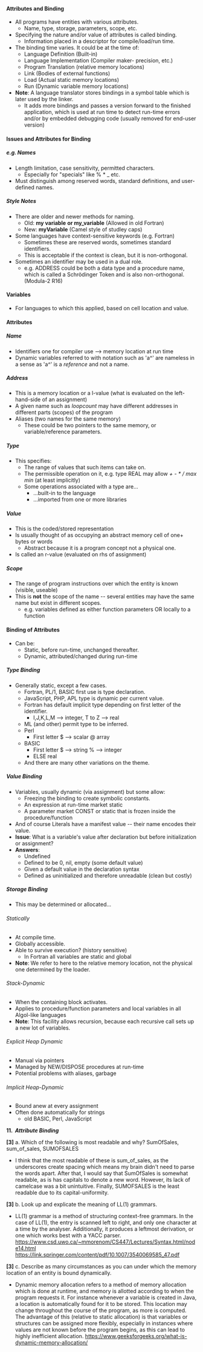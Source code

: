 #### Attributes and Binding
- All programs have entities with various attributes.
	- Name, type, storage, parameters, scope, etc.
- Specifying the nature and/or value of attributes is called binding.
	- Information placed in a descriptor for compile/load/run time.
- The binding time varies. It could be at the time of:
	- Language Definition (Built-in)
	- Language Implementation (Compiler maker- precision, etc.)
	- Program Translation (relative memory locations)
	- Link (Bodies of external functions)
	- Load (Actual static memory locations)
	- Run (Dynamic variable memory locations)
- **Note**: A language translator stores bindings in a symbol table which is later used by the linker.
	- It adds more bindings and passes a version forward to the finished application, which is used at run time to detect run-time errors and/or by embedded debugging code (usually removed for end-user version)
#### Issues and Attributes for Binding
##### e.g. Names
- Length limitation, case sensitivity, permitted characters.
	- Especially for "specials" like % * _ etc.
- Must distinguish among reserved words, standard definitions, and user-defined names.
##### Style Notes
- There are older and newer methods for naming.
	- Old: **my variable** **or my_variable** (Allowed in old Fortran)
	- New: **myVariable** (Camel style of studley caps)
- Some languages have context-sensitive keywords (e.g. Fortran)
	- Sometimes these are reserved words, sometimes standard identifiers.
	- This is acceptable if the context is clean, but it is non-orthogonal.
- Sometimes an identifier may be used in a dual role.
	- e.g. ADDRESS could be both a data type and a procedure name, which is called a Schrödinger Token and is also non-orthogonal. (Modula-2 R16)
#### Variables
- For languages to which this applied, based on cell location and value.
#### Attributes
##### Name
- Identifiers one for compiler use --> memory location at run time
- Dynamic variables referred to with notation such as 'a^' are nameless in a sense as 'a^' is a *reference* and not a name.
##### Address
- This is a memory location or a l-value (what is evaluated on the left-hand-side of an assignment)
- A given name such as *loopcount* may have different addresses in different parts (scopes) of the program
- Aliases (two names for the same memory)
	- These could be two pointers to the same memory, or variable/reference parameters.
##### Type
- This specifies:
	- The range of values that such items can take on.
	- The permissible operation on it, e.g. type REAL may allow *+ - * / max min* (at least implicitly)
	- Some operations associated with a type are...
		- ...built-in to the language
		- ...imported from one or more libraries
##### Value
- This is the coded/stored representation
- Is usually thought of as occupying an abstract memory cell of one+ bytes or words
	- Abstract because it is a program concept not a physical one.
- Is called an r-value (evaluated on rhs of assignment)
##### Scope
- The range of program instructions over which the entity is known (visible, useable)
- This is **not** the scope of the name --  several  entities may have the same name but exist in different scopes.
	- e.g. variables defined as either function parameters OR locally to a function
#### Binding of Attributes
- Can be:
	- Static, before run-time, unchanged thereafter.
	- Dynamic, attributed/changed during run-time
##### Type Binding
- Generally static, except a few cases.
	- Fortran, PL/1, BASIC first use is type declaration.
	- JavaScript, PHP, APL type is dynamic per current value.
	- Fortran has default implicit type depending on first letter of the identifier.
		- I,J,K,L,M --> integer, T to Z --> real
	- ML (and other) permit type to be inferred.
	- Perl
		- First letter $ --> scalar @ array
	- BASIC
		- First letter $ --> string
				   % --> integer
		- ELSE real
	- And there are many other variations on the theme.
##### Value Binding
- Variables, usually dynamic (via assignment) but some allow:
	- Freezing the binding to create symbolic constants.
	- An expression at run-time market static
	- A parameter market CONST or static that is frozen inside the procedure/function
- And of course Literals have a manifest value --  their name encodes their value.
- **Issue**: What is a variable's value after declaration but before initialization or assignment?
- **Answers**:
	- Undefined
	- Defined to be 0, nil, empty (some default value)
	- Given a default value in the declaration syntax
	- Defined as uninitialized and therefore unreadable (clean but costly)
##### Storage Binding
- This may be determined or allocated...
###### Statically
- At compile time.
- Globally accessible.
- Able to survive execution? (history sensitive)
	- In Fortran all variables are static and global
- **Note**: We refer to here to the relative memory location, not the physical one determined by the loader.
###### Stack-Dynamic
- When the containing block activates.
- Applies to procedure/function parameters and local variables in all Algol-like languages
- **Note**: This facility allows recursion, because each recursive call sets up a new lot of variables.
###### Explicit Heap Dynamic
- Manual via pointers
- Managed by NEW/DISPOSE procedures at run-time
- Potential problems with aliases, garbage
###### Implicit Heap-Dynamic
- Bound anew at every assignment
- Often done automatically for strings
	- old BASIC, Perl, JavaScript

**11.  _Attribute Binding_**

**[3]** a. Which of the following is most readable and why? SumOfSales, sum_of_sales, SUMOFSALES
- I think that the most readable of these is sum_of_sales, as the underscores create spacing which means my brain didn't need to parse the words apart. After that, I would say that SumOfSales is somewhat readable, as is has capitals to denote a new word. However, its lack of camelcase was a bit unintuitive. Finally, SUMOFSALES is the least readable due to its capital-uniformity.

**[3]** b. Look up and explicate the meaning of LL(1) grammars.
- LL(1) grammar is a method of structuring context-free grammars. In the case of LL(1), the entry is scanned left to right, and only one character at a time by the analyser. Additionally, it produces a leftmost derivation, or one which works best with a YACC parser.
https://www.csd.uwo.ca/~mmorenom/CS447/Lectures/Syntax.html/node14.html
https://link.springer.com/content/pdf/10.1007/3540069585_47.pdf

**[3]** c. Describe as many circumstances as you can under which the memory location of an entity is bound dynamically.
- Dynamic memory allocation refers to a method of memory allocation which is done at runtime, and memory is allotted according to when the program requests it. For instance whenever a variable is created in Java, a location is automatically found for it to be stored. This location may change throughout the course of the program, as more is computed. The advantage of this (relative to static allocation) is that variables or structures can be assigned more flexibly, especially in instances where values are not known before the program begins, as this can lead to highly inefficient allocation.
https://www.geeksforgeeks.org/what-is-dynamic-memory-allocation/